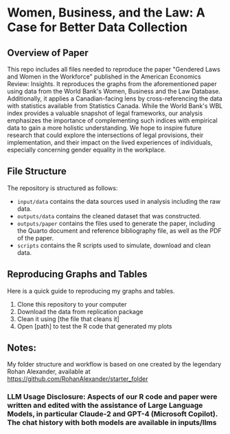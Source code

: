 # Women, Business, and the Law: A Case for Better Data Collection
## Overview of Paper

This repo includes all files needed to reproduce the paper "Gendered Laws and Women in the Workforce" published in the American Economics Review: Insights. It reproduces the graphs from the aforementioned paper using data from the World Bank's Women, Business and the Law Database. Additionally, it applies a Canadian-facing lens by cross-referencing the data with statistics available from Statistics Canada. While the World Bank's WBL index provides a valuable snapshot of legal frameworks, our analysis emphasizes the importance of complementing such indices with empirical data to gain a more holistic understanding. We hope to inspire future research that could explore the intersections of legal provisions, their implementation, and their impact on the lived experiences of individuals, especially concerning gender equality in the workplace.

## File Structure

The repository is structured as follows:

-   `input/data` contains the data sources used in analysis including the raw data.
-   `outputs/data` contains the cleaned dataset that was constructed.
-   `outputs/paper` contains the files used to generate the paper, including the Quarto document and reference bibliography file, as well as the PDF of the paper. 
-   `scripts` contains the R scripts used to simulate, download and clean data.

## Reproducing Graphs and Tables 

Here is a quick guide to reproducing my graphs and tables.
1. Clone this repository to your computer
2. Download the data from replication package
3. Clean it using [the file that cleans it]
4. Open [path] to test the R code that generated my plots

## Notes: 

My folder structure and workflow is based on one created by the legendary Rohan Alexander, available at https://github.com/RohanAlexander/starter_folder
### LLM Usage Disclosure: Aspects of our R code and paper were written and edited with the assistance of Large Language Models, in particular Claude-2 and GPT-4 (Microsoft Copilot). The chat history with both models are available in inputs/llms

